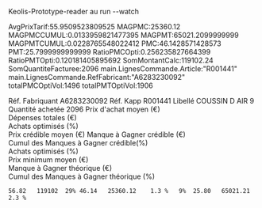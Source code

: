 Keolis-Prototype-reader
au run --watch


AvgPrixTarif:55.9509523809525
MAGPMC:25360.12
MAGPMCCUMUL:0.0133959821477395
MAGPMT:65021.2099999999
MAGPMTCUMUL:0.0228765548022412
PMC:46.1428571428573
PMT:25.7999999999999
RatioPMCOpti:0.256235827664399
RatioPMTOpti:0.120181405895692
SomMontantCalc:119102.24
SomQuantiteFacturee:2096
main.LignesCommande.Article:"R001441"
main.LignesCommande.RefFabricant:"A6283230092"
totalPMCOptiVol:1496
totalPMTOptiVol:1906

Réf. Fabriquant	                              A6283230092
Réf. Kapp	                                    R001441	
Libellé	                                      COUSSIN D AIR 9
Quantité achetée	                            2096
Prix d'achat moyen (€)	
Dépenses totales (€)	
Achats optimisés (%)	
Prix crédible moyen (€)	
Manque à Gagner crédible (€)	
Cumul des Manques à Gagner crédible(%)	
Achats optimisés (%)	
Prix minimum moyen (€)	
Manque à Gagner théorique (€)	
Cumul des Manques à Gagner théorique (%)	
	


	56.82	119102	29%	46.14	25360.12	1.3 %	9%	25.80	65021.21	2.3 %
